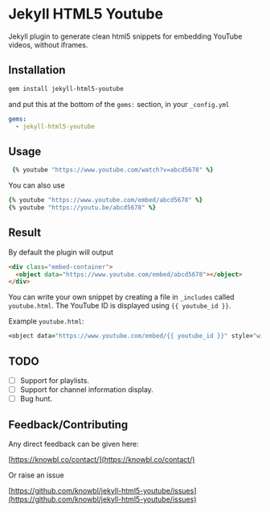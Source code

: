 # Jekyll HTML5 Youtube

Jekyll plugin to generate clean html5 snippets for embedding YouTube videos, without iframes.

## Installation

```bash
gem install jekyll-html5-youtube
```

and put this at the bottom of the ``gems:`` section, in your ``_config.yml`` 

```yaml
gems:
  - jekyll-html5-youtube
```

## Usage

```ruby
 {% youtube "https://www.youtube.com/watch?v=abcd5678" %}
```

You can also use

```ruby
{% youtube "https://www.youtube.com/embed/abcd5678" %}
{% youtube "https://youtu.be/abcd5678" %}
```

## Result

By default the plugin will output

```html
<div class="embed-container">
  <object data="https://www.youtube.com/embed/abcd5678"></object>
</div>
```

You can write your own snippet by creating a file in ``_includes`` called ``youtube.html``. The YouTube ID is displayed using ``{{ youtube_id }}``.

Example ``youtube.html``:

```ruby
<object data="https://www.youtube.com/embed/{{ youtube_id }}" style="width:100%;height:100vh"></object>
```

## TODO

- [ ] Support for playlists.
- [ ] Support for channel information display.
- [ ] Bug hunt.

## Feedback/Contributing

Any direct feedback can be given here:

[https://knowbl.co/contact/](https://knowbl.co/contact/)

Or raise an issue

[https://github.com/knowbl/jekyll-html5-youtube/issues](https://github.com/knowbl/jekyll-html5-youtube/issues)